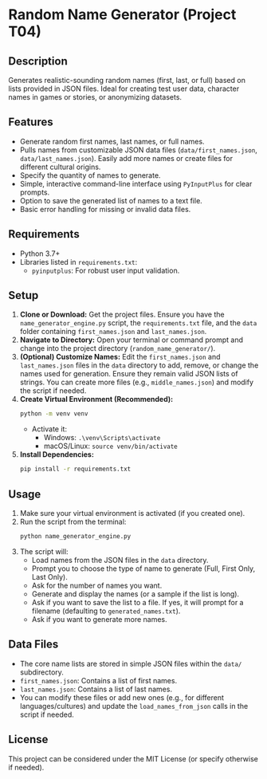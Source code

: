 # Random Name Generator (Project T04)

## Description

Generates realistic-sounding random names (first, last, or full) based on lists provided in JSON files. Ideal for creating test user data, character names in games or stories, or anonymizing datasets.

## Features

*   Generate random first names, last names, or full names.
*   Pulls names from customizable JSON data files (`data/first_names.json`, `data/last_names.json`). Easily add more names or create files for different cultural origins.
*   Specify the quantity of names to generate.
*   Simple, interactive command-line interface using `PyInputPlus` for clear prompts.
*   Option to save the generated list of names to a text file.
*   Basic error handling for missing or invalid data files.

## Requirements

*   Python 3.7+
*   Libraries listed in `requirements.txt`:
    *   `pyinputplus`: For robust user input validation.

## Setup

1.  **Clone or Download:** Get the project files. Ensure you have the `name_generator_engine.py` script, the `requirements.txt` file, and the `data` folder containing `first_names.json` and `last_names.json`.
2.  **Navigate to Directory:** Open your terminal or command prompt and change into the project directory (`random_name_generator/`).
3.  **(Optional) Customize Names:** Edit the `first_names.json` and `last_names.json` files in the `data` directory to add, remove, or change the names used for generation. Ensure they remain valid JSON lists of strings. You can create more files (e.g., `middle_names.json`) and modify the script if needed.
4.  **Create Virtual Environment (Recommended):**
    ```bash
    python -m venv venv
    ```
    *   Activate it:
        *   Windows: `.\venv\Scripts\activate`
        *   macOS/Linux: `source venv/bin/activate`
5.  **Install Dependencies:**
    ```bash
    pip install -r requirements.txt
    ```

## Usage

1.  Make sure your virtual environment is activated (if you created one).
2.  Run the script from the terminal:
    ```bash
    python name_generator_engine.py
    ```
3.  The script will:
    *   Load names from the JSON files in the `data` directory.
    *   Prompt you to choose the type of name to generate (Full, First Only, Last Only).
    *   Ask for the number of names you want.
    *   Generate and display the names (or a sample if the list is long).
    *   Ask if you want to save the list to a file. If yes, it will prompt for a filename (defaulting to `generated_names.txt`).
    *   Ask if you want to generate more names.

## Data Files

*   The core name lists are stored in simple JSON files within the `data/` subdirectory.
*   `first_names.json`: Contains a list of first names.
*   `last_names.json`: Contains a list of last names.
*   You can modify these files or add new ones (e.g., for different languages/cultures) and update the `load_names_from_json` calls in the script if needed.

## License

This project can be considered under the MIT License (or specify otherwise if needed).